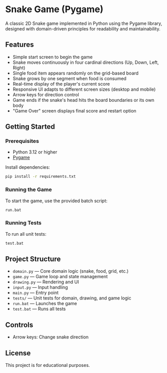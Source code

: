 # Snake Game (Pygame)

A classic 2D Snake game implemented in Python using the Pygame library, designed with domain-driven principles for readability and maintainability.

## Features
- Simple start screen to begin the game
- Snake moves continuously in four cardinal directions (Up, Down, Left, Right)
- Single food item appears randomly on the grid-based board
- Snake grows by one segment when food is consumed
- Real-time display of the player's current score
- Responsive UI adapts to different screen sizes (desktop and mobile)
- Arrow keys for direction control
- Game ends if the snake's head hits the board boundaries or its own body
- "Game Over" screen displays final score and restart option

## Getting Started

### Prerequisites
- Python 3.12 or higher
- [Pygame](https://www.pygame.org/)

Install dependencies:
```bash
pip install -r requirements.txt
```

### Running the Game
To start the game, use the provided batch script:
```bash
run.bat
```

### Running Tests
To run all unit tests:
```bash
test.bat
```

## Project Structure
- `domain.py` — Core domain logic (snake, food, grid, etc.)
- `game.py` — Game loop and state management
- `drawing.py` — Rendering and UI
- `input.py` — Input handling
- `main.py` — Entry point
- `tests/` — Unit tests for domain, drawing, and game logic
- `run.bat` — Launches the game
- `test.bat` — Runs all tests

## Controls
- Arrow keys: Change snake direction

## License
This project is for educational purposes.
